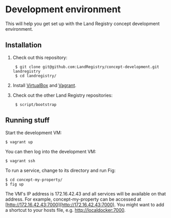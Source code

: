 Development environment
=======================

This will help you get set up with the Land Registry concept development environment.

Installation
------------

1. Check out this repository:

        $ git clone git@github.com:LandRegistry/concept-development.git landregistry
        $ cd landregistry/

2. Install [VirtualBox](https://www.virtualbox.org/wiki/Downloads) and [Vagrant](http://www.vagrantup.com/downloads.html).

3. Check out the other Land Registry repositories:

        $ script/bootstrap

Running stuff
-------------

Start the development VM:

    $ vagrant up

You can then log into the development VM:

    $ vagrant ssh

To run a service, change to its directory and run Fig:

    $ cd concept-my-property/
    $ fig up

The VM's IP address is 172.16.42.43 and all services will be available on that address. For example, concept-my-property can be accessed at [http://172.16.42.43:7000](http://172.16.42.43:7000). You might want to add a shortcut to your hosts file, e.g. [http://localdocker:7000](http://localdocker:7000).

